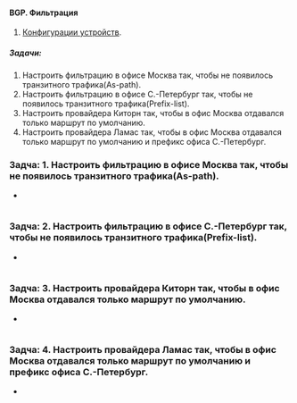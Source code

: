 #### BGP. Фильтрация
 1. [Конфигурации устройств](configs/).

##### Задачи:
1. Настроить фильтрацию в офисе Москва так, чтобы не появилось транзитного трафика(As-path).
2. Настроить фильтрацию в офисе С.-Петербург так, чтобы не появилось транзитного трафика(Prefix-list).
3. Настроить провайдера Киторн так, чтобы в офис Москва отдавался только маршрут по умолчанию.
4. Настроить провайдера Ламас так, чтобы в офис Москва отдавался только маршрут по умолчанию и префикс офиса С.-Петербург.


### Задча: 1. Настроить фильтрацию в офисе Москва так, чтобы не появилось транзитного трафика(As-path).


- 
```

```

### Задча: 2. Настроить фильтрацию в офисе С.-Петербург так, чтобы не появилось транзитного трафика(Prefix-list).
- 
```

```

### Задча: 3. Настроить провайдера Киторн так, чтобы в офис Москва отдавался только маршрут по умолчанию.
- 
```

```
### Задча: 4. Настроить провайдера Ламас так, чтобы в офис Москва отдавался только маршрут по умолчанию и префикс офиса С.-Петербург.
- 
```

```